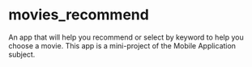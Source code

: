 # movies_recommend

An app that will help you recommend or select by keyword to help you choose a movie. 
This app is a mini-project of the Mobile Application subject.
